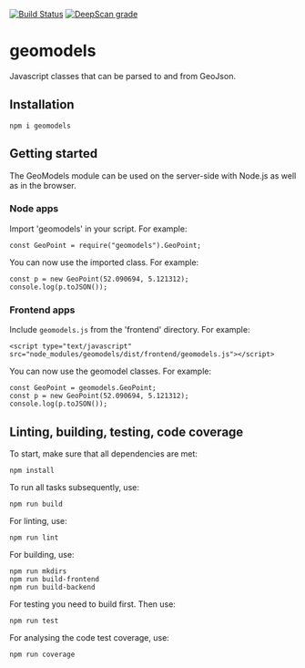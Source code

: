 [![Build Status](https://travis-ci.org/ramonhagenaars/geomodels.svg?branch=master)](https://travis-ci.org/ramonhagenaars/geomodels)
[![DeepScan grade](https://deepscan.io/api/projects/2171/branches/11531/badge/grade.svg)](https://deepscan.io/dashboard#view=project&pid=2171&bid=11531)

# geomodels
Javascript classes that can be parsed to and from GeoJson.

## Installation
```
npm i geomodels
```

## Getting started
The GeoModels module can be used on the server-side with Node.js as well as in the browser.

### Node apps
Import 'geomodels' in your script. For example:
```
const GeoPoint = require("geomodels").GeoPoint;
```

You can now use the imported class. For example:
```
const p = new GeoPoint(52.090694, 5.121312);
console.log(p.toJSON());
```

### Frontend apps
Include `geomodels.js` from the 'frontend' directory. For example:
```
<script type="text/javascript" src="node_modules/geomodels/dist/frontend/geomodels.js"></script>
```

You can now use the geomodel classes. For example:
```
const GeoPoint = geomodels.GeoPoint;
const p = new GeoPoint(52.090694, 5.121312);
console.log(p.toJSON());
```

## Linting, building, testing, code coverage
To start, make sure that all dependencies are met:
```
npm install
```

To run all tasks subsequently, use:
```
npm run build
```

For linting, use:
```
npm run lint
```

For building, use:
```
npm run mkdirs
npm run build-frontend
npm run build-backend
```

For testing you need to build first. Then use:
```
npm run test
```

For analysing the code test coverage, use:
```
npm run coverage
```
